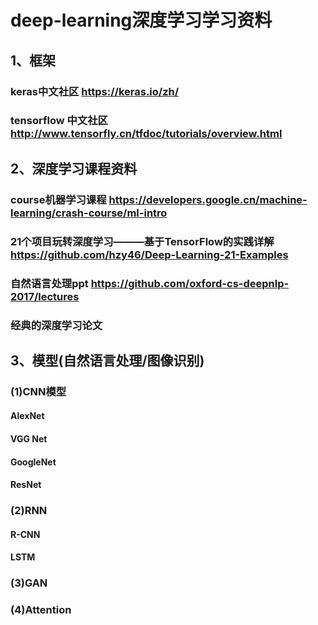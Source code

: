 # deep-learning深度学习学习资料

## 1、框架 
### keras中文社区 https://keras.io/zh/
### tensorflow 中文社区 http://www.tensorfly.cn/tfdoc/tutorials/overview.html

## 2、深度学习课程资料
### course机器学习课程 https://developers.google.cn/machine-learning/crash-course/ml-intro
### 21个项目玩转深度学习———基于TensorFlow的实践详解 https://github.com/hzy46/Deep-Learning-21-Examples
### 自然语言处理ppt https://github.com/oxford-cs-deepnlp-2017/lectures
### 经典的深度学习论文

## 3、模型(自然语言处理/图像识别)
### (1)CNN模型
#### AlexNet
#### VGG Net
#### GoogleNet
#### ResNet

### (2)RNN
#### R-CNN
#### LSTM

### (3)GAN

### (4)Attention



